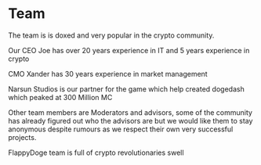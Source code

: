 # Team

The team is is doxed and very popular in the crypto community.



Our CEO Joe has over 20 years experience in IT and 5 years experience in crypto

CMO Xander has 30 years experience in market management&#x20;

Narsun Studios is our partner for the game which help created dogedash which peaked at 300 Million MC

Other team members are Moderators and advisors, some of the community has already figured out who the advisors are but we would like them to stay anonymous despite rumours as we respect their own very successful projects.

FlappyDoge team is full of crypto revolutionaries swell
